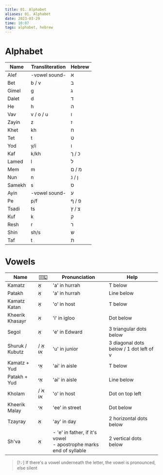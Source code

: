 ```yaml
---
title: 01. Alphabet
aliases: 01. Alphabet
date: 2023-03-29
time: 10:07
tags: alphabet, hebrew
---
```



# Alphabet

| Name   | Transliteration | Hebrew |
| ------ | --------------- | ------ |
| Alef   | -vowel sound-   | א      |
| Bet    | b / v           | ב      |
| Gimel  | g               | ג      |
| Dalet  | d               | ד      |
| He     | h               | ה      |
| Vav    | v / o / u       | ו      |
| Zayin  | z               | ז      |
| Khet   | kh              | ח      |
| Tet    | t               | ט      |
| Yod    | y/i             | ו      |
| Kaf    | k/kh            | כ / ך  |
| Lamed  | l               | ל      |
| Mem    | m               | מ / ם  |
| Nun    | n               | ן / נ  |
| Samekh | s               | ס      |
| Ayin   | -vowel sound-   | ע      |
| Pe     | p/f             | פ / ף  |
| Tsadi  | ts              | צ / ץ  |
| Kuf    | k               | ק      |
| Resh   | r               | ר      |
| Shin   | sh/s            | ש      |
| Taf    | t               | ת      |

# Vowels

| Name            | 🇮🇱       | Pronunciation                                                        | Help                                    |
| --------------- | -------- | -------------------------------------------------------------------- | --------------------------------------- |
| Kamatz          | אָ       | 'a' in hurrah                                                        | T below                                 |
| Patakh          | אַ       | 'a' in hurrah                                                        | Line below                              |
| Kamatz Katan    | אָ       | 'o' in host                                                          | T below                                 |
| Kheerik Khasayr | אִ       | 'i' in igloo                                                         | Dot below                               |
| Segol           | אֶ       | 'e' in Edward                                                        | 3 triangular dots below                 |
| Shuruk / Kubutz | אֻ / אוּ | 'u' in junior                                                        | 3 diagonal dots below / 1 dot left of v |
| Kamatz + Yud    | אָי      | 'ai' in aisle                                                        | T below                                 |
| Patakh + Yud    | אַי      | 'ai' in aisle                                                        | Line below                              |
| Kholam          | אֹ / אוֹ | 'o' in host                                                          | Dot on top left                         |
| Kheerik Malay   | אִי      | 'ee' in street                                                       | Dot below                               |
| Tzayray         | אֵ       | 'ay' in day                                                          | 2 horizontal dots below                 |
| Sh'va           | אְ       | - 'e' in father, if it's vowel<br>- apostrophe marks end of syllable | 2 vertical dots below                   |


> [!💡] 
> If there's a vowel underneath the letter, the vowel is pronounced, else silent
